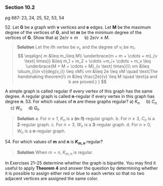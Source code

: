 ### Section 10.2
pg 687: 23, 24, 25, 52, 53, 54

52\. Let **G** be a graph with **v** vertices and **e** edges. Let **M** be the maximum degree of the vertices of **G**, and let **m** be the minimum degree of the vertices of **G**. Show that
a) $2e/v \geq m$ &emsp; b) $2e/v \leq M$.
>**Solution**
Let the $i$th vertex be $v_i$, and the degree of $v_i$ be $m_i$.
$$
\eqalign{
m &\leq m_i\leq M\\
\underbrace{m + m + \cdots + m}_{v \text{ times}} &\leq m_1 + m_2 + \cdots +m_i+ \cdots + m_v \leq \underbrace{M + M + \cdots + M}_{v \text{ times}}\\
vm &\leq \dsum_{i\in v}{deg(v_i)} \leq vM\\
vm &\leq 2e \leq vM \quad \text{The handshaking theorem}\\
m &\leq \frac{2e}{v} \leq M \quad \text{a and b are proved.}
}
$$

A simple graph is called regular if every vertex of this graph has the same degree. A regular graph is called **n**-regular if every vertex in this graph has degree **n**.
53\. For which values of **n** are these graphs regular?
a) $K_n$ &emsp; b) $C_n$ &emsp; c) $W_n$ &emsp; d) $Q_n$
>**Solution**
a. For $n\geq 1$, $K_n$ is a **(n-1)**-regular graph.
b. For $n\geq 3$, $C_n$ is a **2**-regular graph.
c. For $n=3$, $W_n$ is a **3**-regular graph.
d. For $n \geq 0$, $W_n$ is a **n**-regular graph.

54\. For which values of **m** and **n** is **$K_{m,n}$** regular?
>**Solution**
When $m=n$, $K_{m,n}$ is regular.

In Exercises 21–25 determine whether the graph is bipartite. You may find it useful to apply **Theorem 4** and answer the question by determining whether it is possible to assign either red or blue to each vertex so that no two adjacent vertices are assigned the same color.
